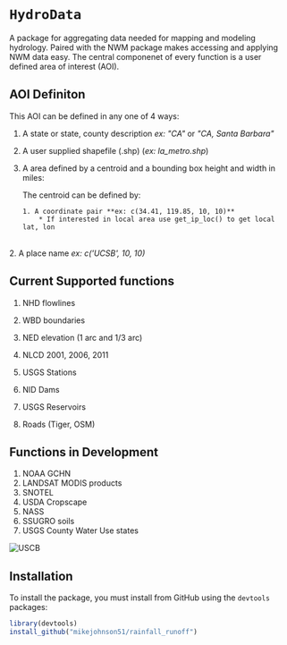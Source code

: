 `HydroData`
================
A package for aggregating data needed for mapping and modeling hydrology. Paired with the NWM package makes accessing and applying NWM data easy. The central componenet of every function is a user defined area of interest (AOI). 

## AOI Definiton
This AOI can be defined in any one of 4 ways:

 1) A state or state, county description *ex: "CA"* or *"CA, Santa Barbara"*
 2) A user supplied shapefile (.shp) (*ex: la_metro.shp*)
 3) A area defined by a centroid and a bounding box height and width in miles:
      
      The centroid can be defined by:
        
        1. A coordinate pair **ex: c(34.41, 119.85, 10, 10)**
            * If interested in local area use get_ip_loc() to get local lat, lon
        
        2. A place name *ex: c('UCSB', 10, 10)*
        
## Current Supported functions
 1) NHD flowlines
 
 2) WBD boundaries
 
 3) NED elevation (1 arc and 1/3 arc)
  
 4) NLCD 2001, 2006, 2011
  
 5) USGS Stations
  
 6) NID Dams
  
 7) USGS Reservoirs
  
 8) Roads (Tiger, OSM)
 
 
 ## Functions in Development
 1) NOAA GCHN
 2) LANDSAT MODIS products
 3) SNOTEL
 4) USDA Cropscape
 5) NASS
 6) SSUGRO soils
 7) USGS County Water Use states
 
![USCB](https://www.ucsb.edu/graphic-identity/downloads/wave/ucsbwave-black.png)

## Installation

To install the  package, you must install from GitHub using the `devtools` packages:

```r
library(devtools)
install_github("mikejohnson51/rainfall_runoff")
```
